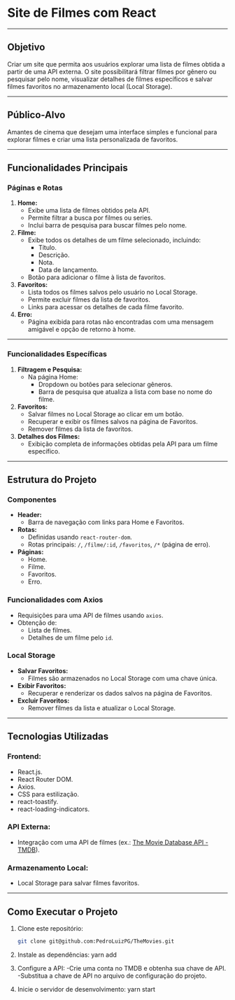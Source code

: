 # **Site de Filmes com React**

---

## **Objetivo**

Criar um site que permita aos usuários explorar uma lista de filmes obtida a partir de uma API externa. O site possibilitará filtrar filmes por gênero ou pesquisar pelo nome, visualizar detalhes de filmes específicos e salvar filmes favoritos no armazenamento local (Local Storage).

---

## **Público-Alvo**

Amantes de cinema que desejam uma interface simples e funcional para explorar filmes e criar uma lista personalizada de favoritos.

---

## **Funcionalidades Principais**

### **Páginas e Rotas**

1. **Home:**
   - Exibe uma lista de filmes obtidos pela API.
   - Permite filtrar a busca por filmes ou series.
   - Inclui barra de pesquisa para buscar filmes pelo nome.
2. **Filme:**
   - Exibe todos os detalhes de um filme selecionado, incluindo:
     - Título.
     - Descrição.
     - Nota.
     - Data de lançamento.
   - Botão para adicionar o filme à lista de favoritos.
3. **Favoritos:**
   - Lista todos os filmes salvos pelo usuário no Local Storage.
   - Permite excluir filmes da lista de favoritos.
   - Links para acessar os detalhes de cada filme favorito.
4. **Erro:**
   - Página exibida para rotas não encontradas com uma mensagem amigável e opção de retorno à home.

---

### **Funcionalidades Específicas**

1. **Filtragem e Pesquisa:**
   - Na página Home:
     - Dropdown ou botões para selecionar gêneros.
     - Barra de pesquisa que atualiza a lista com base no nome do filme.
2. **Favoritos:**
   - Salvar filmes no Local Storage ao clicar em um botão.
   - Recuperar e exibir os filmes salvos na página de Favoritos.
   - Remover filmes da lista de favoritos.
3. **Detalhes dos Filmes:**
   - Exibição completa de informações obtidas pela API para um filme específico.

---

## **Estrutura do Projeto**

### **Componentes**

- **Header:**
  - Barra de navegação com links para Home e Favoritos.
- **Rotas:**
  - Definidas usando `react-router-dom`.
  - Rotas principais: `/`, `/filme/:id`, `/favoritos`, `/*` (página de erro).
- **Páginas:**
  - Home.
  - Filme.
  - Favoritos.
  - Erro.

### **Funcionalidades com Axios**

- Requisições para uma API de filmes usando `axios`.
- Obtenção de:
  - Lista de filmes.
  - Detalhes de um filme pelo `id`.

### **Local Storage**

- **Salvar Favoritos:**
  - Filmes são armazenados no Local Storage com uma chave única.
- **Exibir Favoritos:**
  - Recuperar e renderizar os dados salvos na página de Favoritos.
- **Excluir Favoritos:**
  - Remover filmes da lista e atualizar o Local Storage.

---

## **Tecnologias Utilizadas**

### **Frontend:**

- React.js.
- React Router DOM.
- Axios.
- CSS para estilização.
- react-toastify.
- react-loading-indicators.

### **API Externa:**

- Integração com uma API de filmes (ex.: [The Movie Database API - TMDB](https://www.themoviedb.org/)).

### **Armazenamento Local:**

- Local Storage para salvar filmes favoritos.

---

## **Como Executar o Projeto**

1. Clone este repositório:
   ```bash
   git clone git@github.com:PedroLuizPG/TheMovies.git

2. Instale as dependências:
    yarn add

3. Configure a API:
    -Crie uma conta no TMDB e obtenha sua chave de API.
    -Substitua a chave de API no arquivo de configuração do projeto.
    
4. Inicie o servidor de desenvolvimento:
    yarn start
